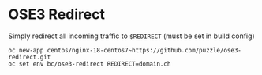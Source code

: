 # OSE3 Redirect

Simply redirect all incoming traffic to `$REDIRECT` (must be set in build config)

```
oc new-app centos/nginx-18-centos7~https://github.com/puzzle/ose3-redirect.git
oc set env bc/ose3-redirect REDIRECT=domain.ch
```

